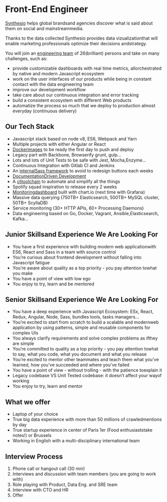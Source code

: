 # Front-End​ ​Engineer

[Synthesio​](https://www.synthesio.com) ​helps​ ​global​ ​brands​ ​and​ ​agencies​ ​discover​ ​what​ ​is​ ​said​ ​about​ ​them​ ​on​ ​social​ ​and mainstream​ ​media.

Thanks​ ​to​ ​the​ ​data​ ​collected​ ​Synthesio​ ​provides​ ​data​ ​vizualization​ ​that​ ​will​ ​enable​ ​marketing professionals​ ​optimize​ ​their​ ​decisions​
​and​ ​strategy.

You​ ​will​ ​join​ ​an​ ​[engineering​ ​team](https://twitter.com/synthesio_tech)​ ​of​ ​26​ ​(brilliant)​ ​persons​ ​and​ ​take​ ​on​ ​many​ ​challenges, such​ ​as:

* provide​ ​customizable​ ​dashboards​ ​with​ ​real​ ​time​ ​metrics,​ ​all​ ​orchestrated​ ​by​ ​native and​ ​modern​ ​Javascript​ ​ecosystem
* work​ ​on​ ​the​ ​user​ ​interfaces​ ​of​ ​our​ ​products​ ​while​ ​being​ ​in​ ​constant​ ​contact​ ​with​ ​the data​ ​engineering​ ​team
* improve​ ​our​ ​development​ ​workflow
* take​ ​care​ ​about​ ​our​ ​continuous​ ​integration​ ​and​ ​error​ ​tracking
* build​ ​a​ ​consistent​ ​ecosystem​ ​with​ ​different​ ​Web​ ​products
* automatize​ ​the​ ​process​ ​so​ ​much​ ​that​ ​we​ ​deploy​ ​to​ ​production​ ​almost​ ​everyday (continuous​ ​delivery)

## Our Tech Stack

* Javascript​ ​stack​ ​based​ ​on​ ​node​ ​v8,​ ​ES6,​ ​Webpack​ ​and​ ​Yarn
* Multiple​ ​projects​ ​with​ ​either​ ​Angular​ ​or​ ​React
* [Docker​ ​images](https://drive.google.com/file/d/0B2lq1kFAThDGWVNNQUxHcUVXazQ/view)​​ ​to​ ​be​ ​ready​ ​the​ ​first​ ​day​ ​to​ ​push​ ​and​ ​deploy
* Legacy​ ​part​ ​with​ ​Backbone,​ ​Browserify​ ​grunt,​ ​gulp...
* Lots​ ​and​ ​lots​ ​of​ ​Unit​ ​Tests​ ​to​ ​be​ ​safe​ ​with​ ​Jest,​ ​Mocha,​ ​Enzyme...
* Continuous​ ​Integration​ ​with​ ​Gitlab​ ​CI​ ​and​ ​Jenkins
* An​ ​​[internal​ ​Sass​ ​framework](https://drive.google.com/file/d/0B2lq1kFAThDGeU11U0JkSnpjXzg/view)​​ ​to​ ​avoid​ ​to​ ​redesign​ ​buttons​ ​each​ ​weeks
* [Documentation​ ​Driven​ ​Development](https://drive.google.com/file/d/0B2lq1kFAThDGblpVcWRjdkt0ZWM/view)
* A​ ​​[cli​ ​toolchain​​](https://drive.google.com/file/d/0B2lq1kFAThDGN2Frd0NGR0RaTG8/view) ​to​ ​automate​ ​and​ ​simplify​ ​all​ ​the​ ​things
* Spotify​ ​squad​ ​inspiration​ ​to​ ​release​ ​every​ ​2​ ​weeks
* [Monitoring​ ​dashboard​​](https://drive.google.com/file/d/0B2lq1kFAThDGOS1ZUTJibVEwak0/view) ​built​ ​with​ ​chart.io​ ​(next​ ​time​ ​with​ ​Grafana)
* Massive​ ​data​ ​querying​ ​(750TB+ Elasticsearch, 500TB+ MySQL ​cluster, 50TB+ ScyllaDB)
* Service​ ​monitoring​ ​(30+ HTTP APIs, 60+ Processing Daemons)
* Data​ ​engineering​ ​based​ ​on​ ​Go,​ ​Docker,​ ​Vagrant,​ ​Ansible,​ ​Elasticsearch,​ ​Kafka...

## Junior​ ​Skills​ ​and​ ​Experience​ ​We​ ​Are​ ​Looking​ ​For

* You​ ​have​ ​a​ ​first​ ​experience​ ​with​ ​building​ ​modern​ ​web​ ​application​ ​with​ ​ES6,​ ​React and​ ​Sass​ ​in​ ​a​ ​team​ ​with​ ​source​ ​control
* You’re​ ​curious​ ​about​ ​frontend​ ​development​ ​without​ ​falling​ ​into​ ​Javascript​ ​fatigue
* You’re​ ​aware​ ​about​ ​quality​ ​as​ ​a​ ​top​ ​priority​ ​-​ ​you​ ​pay​ ​attention​ ​to​ ​what​ ​you​ ​make
* You​ ​have​ ​a​ ​point​ ​of​ ​view​ ​with​ ​low​ ​ego
* You​ ​enjoy​ ​to​ ​try,​ ​learn​ ​and​ ​be​ ​mentored

## Senior​ ​Skills​ ​and​ ​Experience​ ​We​ ​Are​ ​Looking​ ​For

* You​ ​have​ ​a​ ​deep​ ​experience​ ​with​ ​Javascript​ ​Ecosystem:​ ​ESx,​ ​React,​ ​Redux, Angular,​ ​Node,​ ​Sass,​ ​bundles​ ​tools,​ ​tasks​ ​managers...
* You’re​ ​excited​ ​to​ ​start​ ​from​ ​scratch​ ​to​ ​build​ ​a​ ​scalable​ ​and​ ​modern​ ​web​ ​application by​ ​using​ ​patterns,​ ​simple​ ​and​ ​reusable​ ​components​ ​for​ ​complex​ ​UIs
* You​ ​always​ ​clarify​ ​requirements​ ​and​ ​solve​ ​complex​ ​problems​ ​as​ ​if​ ​they​ ​are​ ​simple
* You’re​ ​committed​ ​to​ ​quality​ ​as​ ​a​ ​top​ ​priority​ ​-​ ​you​ ​pay​ ​attention​ ​to​ ​what​ ​to​ ​say,​ ​what
  you​ ​code,​ ​what​ ​you​ ​document​ ​and​ ​what​ ​you​ ​release
* You’re​ ​excited​ ​to​ ​mentor​ ​other​ ​teammates​ ​and​ ​teach​ ​them​ ​what​ ​you've​ ​learned,​ ​how
  you've​ ​succeeded​ ​and​ ​where​ ​you've​ ​failed
* You​ ​have​ ​a​ ​point​ ​of​ ​view​ ​-​ ​without​ ​trolling​ ​-​ ​with​ ​the​ ​patience​ ​to​ ​explain​ ​it
* Legacy​ ​codebase​ ​VS​ ​Unit​ ​Tested​ ​codebase:​ ​it​ ​doesn’t​ ​affect​ ​your​ ​way​ ​of​ ​working
* You​ ​enjoy​ ​to​ ​try,​ ​learn​ ​and​ ​mentor

## What​ ​we​ ​offer

* Laptop​ ​of​ ​your​ ​choice
* True​ ​big​ ​data​ ​experience​ ​with​ ​more​ ​than​ ​50​ ​millions​ ​of​ ​crawled​ ​mentions​ ​by​ ​day
* True​ ​startup​ ​experience​ ​in​ ​center​ ​of​ ​Paris​ ​1er​ ​(Food​ ​enthusiasts​ ​take​ ​notes!)​ ​or Brussels
* Working​ ​in​ ​English​ ​with​ ​a​ ​multi-disciplinary​ ​international​ ​team

## Interview​ ​Process

1. Phone call or hangout call (30 min)
2. Interviews and discussion with team members (you are going to work with)
3. Role playing with Product, Data Eng. and SRE team
4. Interview with CTO and HR
5. Offer

